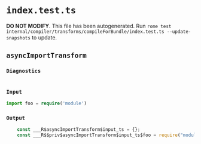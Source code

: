 # `index.test.ts`

**DO NOT MODIFY**. This file has been autogenerated. Run `rome test internal/compiler/transforms/compileForBundle/index.test.ts --update-snapshots` to update.

## `asyncImportTransform`

### `Diagnostics`

```ts

```

### `Input`

```ts
import foo = require('module')

```

### `Output`

```ts
	const ___R$asyncImportTransform$input_ts = {};
	const ___R$$priv$asyncImportTransform$input_ts$foo = require("module");

```
